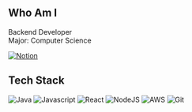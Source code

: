 <h2 align = "left">Who Am I</h1>
<span align = "left"> 
  
  <span>Backend Developer</span> </br>
  <span>Major: Computer Science</span>
  
[![Notion](https://img.shields.io/badge/notion-181717?style=for-the-badge&logo=Notion&logoColor=white)](https://ribbon-alyssum-680.notion.site/e9d79fe7fdf04b4785fc9873d58ad451)

</span>

<h2 align = "left">Tech Stack</h1>

<span align = "left">

![Java](https://img.shields.io/badge/java-4479A1?style=for-the-badge&logo=java&logoColor=white)
![Javascript](https://img.shields.io/badge/javascript-F7DF1E?style=for-the-badge&logo=javascript&logoColor=white)
![React](https://img.shields.io/badge/react-61DAFB?style=for-the-badge&logo=react&logoColor=white)
![NodeJS](https://img.shields.io/badge/node.js-6DA55F?style=for-the-badge&logo=node.js&logoColor=white) 
![AWS](https://img.shields.io/badge/AWS-%23FF9900.svg?style=for-the-badge&logo=amazon-aws&logoColor=white)
![Git](https://img.shields.io/badge/git-%23F05033.svg?style=for-the-badge&logo=git&logoColor=white)
  
</span>
